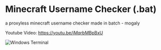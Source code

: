 # Minecraft Username Checker (.bat)
a proxyless minecraft username checker made in batch - mogaly

Youtube Video:
https://youtu.be/jMqrbMBpBxU

![Windows Terminal](https://img.shields.io/badge/Windows%20Terminal-%234D4D4D.svg?style=for-the-badge&logo=windows-terminal&logoColor=white)
